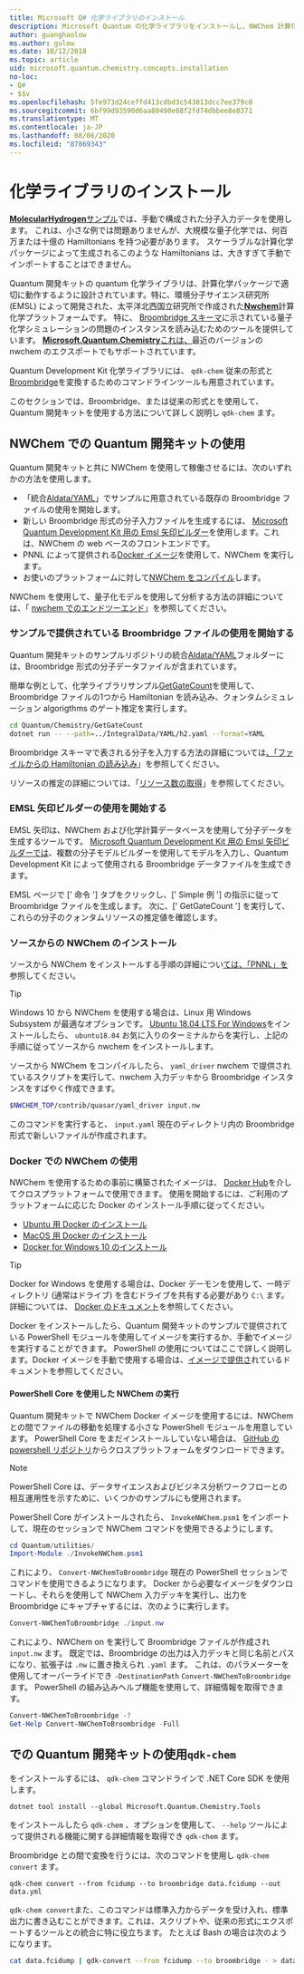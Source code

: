 ```yaml
---
title: Microsoft Q# 化学ライブラリのインストール
description: Microsoft Quantum の化学ライブラリをインストールし、NWChem 計算化学プラットフォームで使用する方法について説明します。
author: guanghaolow
ms.author: gulow
ms.date: 10/12/2018
ms.topic: article
uid: microsoft.quantum.chemistry.concepts.installation
no-loc:
- Q#
- $$v
ms.openlocfilehash: 5fe973d24ceffd413cdbd3c543013dcc7ee379c0
ms.sourcegitcommit: 6bf99d93590d6aa80490e88f2fd74dbbee8e0371
ms.translationtype: MT
ms.contentlocale: ja-JP
ms.lasthandoff: 08/06/2020
ms.locfileid: "87869343"
---
```

# <a name="chemistry-library-installation"></a>化学ライブラリのインストール

[ **MolecularHydrogen**サンプル](https://github.com/microsoft/Quantum/tree/master/samples/chemistry/MolecularHydrogen)では、手動で構成された分子入力データを使用します。
これは、小さな例では問題ありませんが、大規模な量子化学では、何百万または十億の Hamiltonians を持つ必要があります。
スケーラブルな計算化学パッケージによって生成されるこのような Hamiltonians は、大きすぎて手動でインポートすることはできません。

Quantum 開発キットの quantum 化学ライブラリは、計算化学パッケージで適切に動作するように設計されています。特に、環境分子サイエンス研究所 (EMSL) によって開発された、太平洋北西国立研究所で作成された[**Nwchem**](http://www.nwchem-sw.org/)計算化学プラットフォームです。
特に、 [Broombridge スキーマ](xref:microsoft.quantum.libraries.chemistry.schema.broombridge)に示されている量子化学シミュレーションの問題のインスタンスを読み込むためのツールを提供しています。 [ **Microsoft.Quantum.Chemistry**これは、](https://www.nuget.org/packages/Microsoft.Quantum.Chemistry)最近のバージョンの nwchem のエクスポートでもサポートされています。

Quantum Development Kit 化学ライブラリには、 `qdk-chem` 従来の形式と[Broombridge](xref:microsoft.quantum.libraries.chemistry.schema.broombridge)を変換するためのコマンドラインツールも用意されています。

このセクションでは、Broombridge、または従来の形式とを使用して、Quantum 開発キットを使用する方法について詳しく説明し `qdk-chem` ます。

## <a name="using-the-quantum-development-kit-with-nwchem"></a>NWChem での Quantum 開発キットの使用

Quantum 開発キットと共に NWChem を使用して稼働させるには、次のいずれかの方法を使用します。

- 「統合[Aldata/YAML](https://github.com/microsoft/Quantum/tree/master/samples/chemistry/IntegralData/YAML)」でサンプルに用意されている既存の Broombridge ファイルの使用を開始します。
- 新しい Broombridge 形式の分子入力ファイルを生成するには、 [Microsoft Quantum Development Kit 用の Emsl 矢印ビルダー](https://arrows.emsl.pnnl.gov/api/qsharp_chem)を使用します。これは、NWChem の web ベースのフロントエンドです。  
- PNNL によって提供される[Docker イメージ](https://hub.docker.com/r/nwchemorg/nwchem-qc/)を使用して、NWChem を実行します。
- お使いのプラットフォームに対して[NWChem をコンパイル](http://www.nwchem-sw.org/index.php/Compiling_NWChem)します。

NWChem を使用して、量子化モデルを使用して分析する方法の詳細については、「 [nwchem でのエンドツーエンド](xref:microsoft.quantum.chemistry.examples.endtoend)」を参照してください。

### <a name="getting-started-using-broombridge-files-provided-with-the-samples"></a>サンプルで提供されている Broombridge ファイルの使用を開始する

Quantum 開発キットのサンプルリポジトリの統合[Aldata/YAML](https://github.com/microsoft/Quantum/tree/master/samples/chemistry/IntegralData/YAML)フォルダーには、Broombridge 形式の分子データファイルが含まれています。  

簡単な例として、化学ライブラリサンプル[GetGateCount](https://github.com/microsoft/Quantum/tree/master/samples/chemistry/GetGateCount)を使用して、Broombridge ファイルの1つから Hamiltonian を読み込み、クォンタムシミュレーション algorigthms のゲート推定を実行します。

```bash
cd Quantum/Chemistry/GetGateCount
dotnet run -- --path=../IntegralData/YAML/h2.yaml --format=YAML
```

Broombridge スキーマで表される分子を入力する方法の詳細については[、「ファイルからの Hamiltonian の読み込み](xref:microsoft.quantum.chemistry.examples.loadhamiltonian)」を参照してください。  

リソースの推定の詳細については、「[リソース数の取得](xref:microsoft.quantum.chemistry.examples.resourcecounts)」を参照してください。  

### <a name="getting-started-using-the-emsl-arrows-builder"></a>EMSL 矢印ビルダーの使用を開始する

EMSL 矢印は、NWChem および化学計算データベースを使用して分子データを生成するツールです。  [Microsoft Quantum Development Kit 用の Emsl 矢印ビルダーでは](https://arrows.emsl.pnnl.gov/api/qsharp_chem)、複数の分子モデルビルダーを使用してモデルを入力し、Quantum Development Kit によって使用される Broombridge データファイルを生成できます。  

EMSL ページで [' 命令 '] タブをクリックし、[' Simple 例 '] の指示に従って Broombridge ファイルを生成します。  次に、[' GetGateCount '] を実行して、これらの分子のクォンタムリソースの推定値を確認します。

### <a name="installing-nwchem-from-source"></a>ソースからの NWChem のインストール

ソースから NWChem をインストールする手順の詳細につい[ては、「PNNL」を](http://www.nwchem-sw.org/index.php/Compiling_NWChem)参照してください。

> [!TIP]
> Windows 10 から NWChem を使用する場合は、Linux 用 Windows Subsystem が最適なオプションです。
> [Ubuntu 18.04 LTS For Windows](https://www.microsoft.com/en-us/p/ubuntu-1804-lts/9n9tngvndl3q#activetab=pivot:overviewtab)をインストールしたら、 `ubuntu18.04` お気に入りのターミナルからを実行し、上記の手順に従ってソースから nwchem をインストールします。

ソースから NWChem をコンパイルしたら、 `yaml_driver` nwchem で提供されているスクリプトを実行して、nwchem 入力デッキから Broombridge インスタンスをすばやく作成できます。

```bash
$NWCHEM_TOP/contrib/quasar/yaml_driver input.nw
```

このコマンドを実行すると、 `input.yaml` 現在のディレクトリ内の Broombridge 形式で新しいファイルが作成されます。

### <a name="using-nwchem-with-docker"></a>Docker での NWChem の使用

NWChem を使用するための事前に構築されたイメージは、 [Docker Hub](https://hub.docker.com)を介してクロスプラットフォームで使用できます。
使用を開始するには、ご利用のプラットフォームに応じた Docker のインストール手順に従ってください。

- [Ubuntu 用 Docker のインストール](https://docs.docker.com/install/linux/docker-ce/ubuntu/)
- [MacOS 用 Docker のインストール](https://docs.docker.com/docker-for-mac/install/)
- [Docker for Windows 10 のインストール](https://docs.docker.com/docker-for-windows/install/)

> [!TIP]
> Docker for Windows を使用する場合は、Docker デーモンを使用して、一時ディレクトリ (通常はドライブ) を含むドライブを共有する必要があり `C:\` ます。 詳細については、 [Docker のドキュメント](https://docs.docker.com/docker-for-windows/#shared-drives)を参照してください。

Docker をインストールしたら、Quantum 開発キットのサンプルで提供されている PowerShell モジュールを使用してイメージを実行するか、手動でイメージを実行することができます。
PowerShell の使用についてはここで詳しく説明します。Docker イメージを手動で使用する場合は、[イメージで提供さ](https://hub.docker.com/r/nwchemorg/nwchem-qc/)れているドキュメントを参照してください。

#### <a name="running-nwchem-through-powershell-core"></a>PowerShell Core を使用した NWChem の実行

Quantum 開発キットで NWChem Docker イメージを使用するには、NWChem との間でファイルの移動を処理する小さな PowerShell モジュールを用意しています。
PowerShell Core をまだインストールしていない場合は、 [GitHub の powershell リポジトリ](https://github.com/PowerShell/PowerShell#get-powershell)からクロスプラットフォームをダウンロードできます。

> [!NOTE]
> PowerShell Core は、データサイエンスおよびビジネス分析ワークフローとの相互運用性を示すために、いくつかのサンプルにも使用されます。

PowerShell Core がインストールされたら、 `InvokeNWChem.psm1` をインポートして、現在のセッションで NWChem コマンドを使用できるようにします。

```powershell
cd Quantum/utilities/
Import-Module ./InvokeNWChem.psm1
```

これにより、 `Convert-NWChemToBroombridge` 現在の PowerShell セッションでコマンドを使用できるようになります。
Docker から必要なイメージをダウンロードし、それらを使用して NWChem 入力デッキを実行し、出力を Broombridge にキャプチャするには、次のように実行します。

```powershell
Convert-NWChemToBroombridge ./input.nw
```

これにより、NWChem on を実行して Broombridge ファイルが作成され `input.nw` ます。
既定では、Broombridge の出力は入力デッキと同じ名前とパスになり、拡張子は `.nw` に置き換えられ `.yaml` ます。
これは、のパラメーターを使用してオーバーライドでき `-DestinationPath` `Convert-NWChemToBroombridge` ます。
PowerShell の組み込みヘルプ機能を使用して、詳細情報を取得できます。

```powershell
Convert-NWChemToBroombridge -?
Get-Help Convert-NWChemToBroombridge -Full
```

## <a name="using-the-quantum-development-kit-with-qdk-chem"></a>での Quantum 開発キットの使用`qdk-chem`

をインストールするには、 `qdk-chem` コマンドラインで .NET Core SDK を使用します。

```dotnetcli
dotnet tool install --global Microsoft.Quantum.Chemistry.Tools
```

をインストールしたら `qdk-chem` 、オプションを使用して、 `--help` ツールによって提供される機能に関する詳細情報を取得でき `qdk-chem` ます。

Broombridge との間で変換を行うには、次のコマンドを使用し `qdk-chem convert` ます。

```
qdk-chem convert --from fcidump --to broombridge data.fcidump --out data.yml
```

`qdk-chem convert`また、このコマンドは標準入力からデータを受け入れ、標準出力に書き込むことができます。これは、スクリプトや、従来の形式にエクスポートするツールとの統合に特に役立ちます。
たとえば Bash の場合は次のようになります。

```bash
cat data.fcidump | qdk-convert --from fcidump --to broombridge - > data.yml
```
